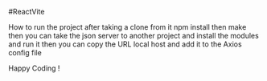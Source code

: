 #ReactVite

How to run the project after taking a clone from it 
npm install 
then make then you can take the json server to another project and install the modules and run it 
then you can copy the URL local host and add it to the Axios config file 

Happy Coding !
